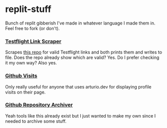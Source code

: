 # replit-stuff
Bunch of replit gibberish I've made in whatever language I made them in. Feel free to fork (or don't).

### [Testflight Link Scraper](https://replit.com/@GooglyBlox/Testflight-Scraper)
Scrapes [this repo](https://github.com/pluwen/awesome-testflight-link) for valid Testflight links and both prints them and writes to file. Does the repo already show which are valid? Yes. Do I prefer checking it my own way? Also yes.

### [Github Visits](https://replit.com/@GooglyBlox/Github-Visits)
Only really useful for anyone that uses arturio.dev for displaying profile visits on their page. 

### [Github Repository Archiver](https://replit.com/@GooglyBlox/Archive-Github-Repos)
Yeah tools like this already exist but I just wanted to make my own since I needed to archive some stuff.
